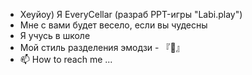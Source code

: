 - Хеуйоу) Я EveryCellar (разраб PPT-игры "Labi.play")
- Мне с вами будет весело, если вы чудесны
- Я учусь в школе 
- Мой стиль разделения эмодзи - 『🔨』
- 📫 How to reach me ...

<!---
EveryCellarYT/EveryCellarYT is a ✨ special ✨ repository because its `README.md` (this file) appears on your GitHub profile.
You can click the Preview link to take a look at your changes.
--->
